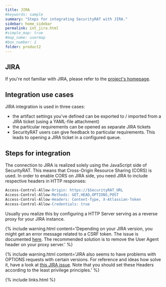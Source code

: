 ```yaml
---
title: JIRA
#keywords: sample
summary: "Steps for integrating SecurityRAT with JIRA."
sidebar: home_sidebar
permalink: int_jira.html
#simple_map: true
#map_name: usermap
#box_number: 1
folder: product2
---
```



## JIRA

If you're not familiar with JIRA, please refer to the [project's homepage](https://www.atlassian.com/software/jira).


## Integration use cases

JIRA integration is used in three cases:

* the artifact settings you've defined can be exported to / imported from a JIRA ticket (using a YAML-file attachment)
* the particular requirements can be opened as separate JIRA tickets
* SecurityRAT users can give feedback to particular requirements. This leads to opening a JIRA ticket in a configured queue.  

## Steps for integration

The connection to JIRA is realized solely using the JavaScript side of SecurityRAT. This means that Cross-Origin Resource Sharing (CORS) is used. In order to enable CORS on JIRA side, you need JIRA to include respective headers in HTTP responses:

```apache
Access-Control-Allow-Origin: https://$SecurityRAT_URL
Access-Control-Allow-Methods: GET,HEAD,OPTIONS,POST
Access-Control-Allow-Headers: Content-Type, X-Atlassian-Token
Access-Control-Allow-Credentials: true

```

Usually you realize this by configuring a HTTP Server serving as a reverse proxy for your JIRA instance. 

{% include warning.html content='Depending on your JIRA version, you might get an error message related to a CSRF token. The issue is documented [here](https://confluence.atlassian.com/jirakb/rest-api-calls-with-a-browser-user-agent-header-may-fail-csrf-checks-802591455.html). The recommended solution is to remove the User Agent header on your proxy server.' %}

{% include warning.html content='JIRA also seems to have problems with OPTIONS requests with certain versions. For reference and ideas how solve it, have a look at [this JIRA issue](https://jira.atlassian.com/browse/JRASERVER-59101?focusedCommentId=1007679&page=com.atlassian.jira.plugin.system.issuetabpanels%3Acomment-tabpanel#comment-1007679). Note that you should set these Headers according to the least privilege principles.' %}


{% include links.html %}
